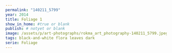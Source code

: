 ```yaml
---
permalink: "140211_5799"
year: 2014
title: Foliage 1
show_in_home: #true or blank
publish: # notyet or blank
image: /assets/p/art-photographs/rokma_art_photography-140211_5799.jpeg
tags: black-and-white flora leaves dark
serie: Foliage
---
```

